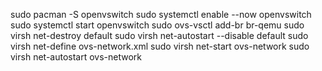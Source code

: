 sudo pacman -S openvswitch
sudo systemctl enable --now openvswitch
sudo systemctl start openvswitch
sudo ovs-vsctl add-br br-qemu
sudo virsh net-destroy default
sudo virsh net-autostart --disable default
sudo virsh net-define ovs-network.xml
sudo virsh net-start ovs-network
sudo virsh net-autostart ovs-network

